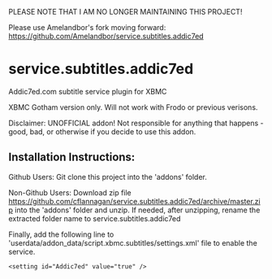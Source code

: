 PLEASE NOTE THAT I AM NO LONGER MAINTAINING THIS PROJECT! 

Please use Amelandbor's fork moving forward: https://github.com/Amelandbor/service.subtitles.addic7ed

service.subtitles.addic7ed
==========================

Addic7ed.com subtitle service plugin for XBMC 

XBMC Gotham version only. Will not work with Frodo or previous verisons.

Disclaimer: UNOFFICIAL addon! Not responsible for anything that happens - good, bad, or otherwise if you decide to use this addon.

## Installation Instructions:

Github Users: Git clone this project into the 'addons' folder.

Non-Github Users: Download zip file https://github.com/cflannagan/service.subtitles.addic7ed/archive/master.zip into the 'addons' folder and unzip. If needed, after unzipping, rename the extracted folder name to service.subtitles.addic7ed

Finally, add the following line to 'userdata/addon_data/script.xbmc.subtitles/settings.xml' file to enable the service.

```
<setting id="Addic7ed" value="true" />
```
